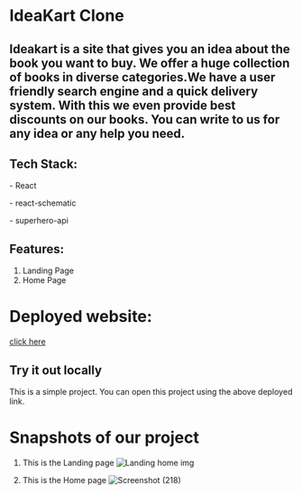 # IdeaKart Clone

## Ideakart is a site that gives you an idea about the book you want to buy. We offer a huge collection of books in diverse categories.We have a user friendly search engine and a quick delivery system. With this we even provide best discounts on our books. You can write to us for any idea or any help you need.

## Tech Stack:
  <p>- React</p>
  <p>- react-schematic</p>
  <p>- superhero-api</p>
 
  
## Features:
1. Landing Page
2. Home Page
 

# Deployed website:
[click here](https://unvoid-frontend.vercel.app/)

## Try it out locally
This is a simple project. You can open this project using the above deployed link.  

<h1>Snapshots of our project</h1>

1. This is the Landing page
![Landing home img](https://i.postimg.cc/bN0yLgLP/Screenshot-1075.png)

2. This is the Home page
![Screenshot (218)](https://user-images.githubusercontent.com/102507444/210266169-51ba1bf0-91c8-4e06-809e-0432f717925e.png)




